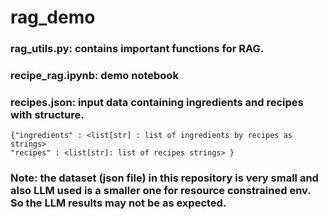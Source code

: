 # rag_demo


### rag_utils.py: contains important functions for RAG.
### recipe_rag.ipynb:  demo notebook
### recipes.json: input data containing ingredients and recipes with structure.
```
{"ingredients" : <list[str] : list of ingredients by recipes as strings>
"recipes" : <list[str]: list of recipes strings> }
```
### Note: the dataset (json file) in this repository is very small and also LLM used is a smaller one for resource constrained env. So the LLM results may not be as expected.
